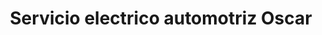 ---
title: "Servicio electrico automotriz Oscar"
url: /san-andres-cholula/servicio-electrico-automotriz-oscar/
shop: piezas de automóviles
---
